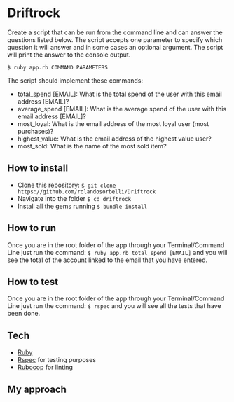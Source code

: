 # Driftrock

Create a script that can be run from the command line and can answer the questions listed below. The script accepts one parameter to specify which question it will answer and in some cases an optional argument. The script will print the answer to the console output.
```
$ ruby app.rb COMMAND PARAMETERS
```
The script should implement these commands:
* total_spend [EMAIL]: What is the total spend of the user with this email address
[EMAIL]?
* average_spend [EMAIL]: What is the average spend of the user with this email address
[EMAIL]?
* most_loyal: What is the email address of the most loyal user (most purchases)?
* highest_value: What is the email address of the highest value user?
* most_sold: What is the name of the most sold item?

## How to install

* Clone this repository: ```$ git clone https://github.com/rolandosorbelli/Driftrock```
* Navigate into the folder ```$ cd driftrock```
* Install all the gems running ```$ bundle install```

## How to run

Once you are in the root folder of the app through your Terminal/Command Line just run the command: ```$ ruby app.rb total_spend [EMAIL]``` and you will see the total of the account linked to the email that you have entered.

## How to test

Once you are in the root folder of the app through your Terminal/Command Line just run the command: ```$ rspec``` and you will see all the tests that have been done.

## Tech

* [Ruby](https://www.ruby-lang.org/en/)
* [Rspec](http://rspec.info/) for testing purposes
* [Rubocop](https://rubocop.readthedocs.io/en/latest/) for linting

## My approach